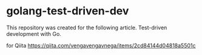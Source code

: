 # golang-test-driven-dev

This repository was created for the following article.
Test-driven development with Go.

for Qiita
https://qiita.com/vengavengavnega/items/2cd84144d04818a5501c
